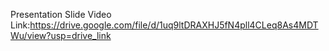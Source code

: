Presentation Slide Video Link:https://drive.google.com/file/d/1uq9ltDRAXHJ5fN4pll4CLeq8As4MDTWu/view?usp=drive_link
